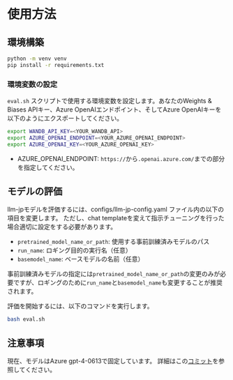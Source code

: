 # 使用方法

## 環境構築

```bash
python -m venv venv 
pip install -r requirements.txt
```

### 環境変数の設定
`eval.sh` スクリプトで使用する環境変数を設定します。あなたのWeights & Biases APIキー、Azure OpenAIエンドポイント、そしてAzure OpenAIキーを以下のようにエクスポートしてください。

```bash
export WANDB_API_KEY=<YOUR_WANDB_API>
export AZURE_OPENAI_ENDPOINT=<YOUR_AZURE_OPENAI_ENDPOINT>
export AZURE_OPENAI_KEY=<YOUR_AZURE_OPENAI_KEY>
```

- AZURE_OPENAI_ENDPOINT: `https://`から`.openai.azure.com/`までの部分を指定してください。

## モデルの評価
llm-jpモデルを評価するには、configs/llm-jp-config.yaml ファイル内の以下の項目を変更します。
ただし、chat templateを変えて指示チューニングを行った場合適切に設定をする必要があります。

- `pretrained_model_name_or_path`: 使用する事前訓練済みモデルのパス
- `run_name`: ロギング目的の実行名（任意）
- `basemodel_name`: ベースモデルの名前（任意）

事前訓練済みモデルの指定には`pretrained_model_name_or_path`の変更のみが必要ですが、ロギングのために`run_name`と`basemodel_name`も変更することが推奨されます。

評価を開始するには、以下のコマンドを実行します。

```bash
bash eval.sh
```

## 注意事項
現在、モデルはAzure gpt-4-0613で固定しています。
詳細はこの[コミット](https://github.com/llm-jp/FastChat/commit/6a725994c7808aaed0c21ebde5befe14ff9ac8b1)を参照してください。
